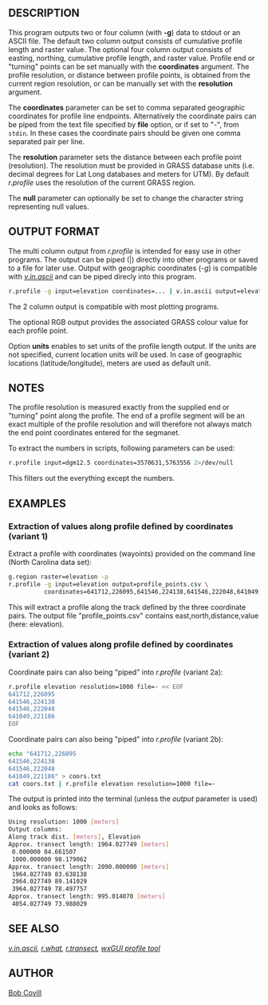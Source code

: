 ## DESCRIPTION

This program outputs two or four column (with **-g**) data to stdout or
an ASCII file. The default two column output consists of cumulative
profile length and raster value. The optional four column output
consists of easting, northing, cumulative profile length, and raster
value. Profile end or "turning" points can be set manually with the
**coordinates** argument. The profile resolution, or distance between
profile points, is obtained from the current region resolution, or can
be manually set with the **resolution** argument.

The **coordinates** parameter can be set to comma separated geographic
coordinates for profile line endpoints. Alternatively the coordinate
pairs can be piped from the text file specified by **file** option, or
if set to "-", from `stdin`. In these cases the coordinate pairs should
be given one comma separated pair per line.

The **resolution** parameter sets the distance between each profile
point (resolution). The resolution must be provided in GRASS database
units (i.e. decimal degrees for Lat Long databases and meters for UTM).
By default *r.profile* uses the resolution of the current GRASS region.

The **null** parameter can optionally be set to change the character
string representing null values.

## OUTPUT FORMAT

The multi column output from *r.profile* is intended for easy use in
other programs. The output can be piped (|) directly into other programs
or saved to a file for later use. Output with geographic coordinates
(*-g*) is compatible with
*[v.in.ascii](https://grass.osgeo.org/grass-stable/manuals/v.in.ascii.html)*
and can be piped direcly into this program.

```sh
r.profile -g input=elevation coordinates=... | v.in.ascii output=elevation_profile separator=space
```

The 2 column output is compatible with most plotting programs.

The optional RGB output provides the associated GRASS colour value for
each profile point.

Option **units** enables to set units of the profile length output. If
the units are not specified, current location units will be used. In
case of geographic locations (latitude/longitude), meters are used as
default unit.

## NOTES

The profile resolution is measured exactly from the supplied end or
"turning" point along the profile. The end of a profile segment will be
an exact multiple of the profile resolution and will therefore not
always match the end point coordinates entered for the segmanet.

To extract the numbers in scripts, following parameters can be used:

```sh
r.profile input=dgm12.5 coordinates=3570631,5763556 2>/dev/null
```

This filters out the everything except the numbers.

## EXAMPLES

### Extraction of values along profile defined by coordinates (variant 1)

Extract a profile with coordinates (wayoints) provided on the command
line (North Carolina data set):

```sh
g.region raster=elevation -p
r.profile -g input=elevation output=profile_points.csv \
          coordinates=641712,226095,641546,224138,641546,222048,641049,221186
```

This will extract a profile along the track defined by the three
coordinate pairs. The output file "profile\_points.csv" contains
east,north,distance,value (here: elevation).

### Extraction of values along profile defined by coordinates (variant 2)

Coordinate pairs can also being "piped" into *r.profile* (variant 2a):

```sh
r.profile elevation resolution=1000 file=- << EOF
641712,226095
641546,224138
641546,222048
641049,221186
EOF
```

Coordinate pairs can also being "piped" into *r.profile* (variant 2b):

```sh
echo "641712,226095
641546,224138
641546,222048
641049,221186" > coors.txt
cat coors.txt | r.profile elevation resolution=1000 file=-
```

The output is printed into the terminal (unless the *output* parameter
is used) and looks as follows:

```sh
Using resolution: 1000 [meters]
Output columns:
Along track dist. [meters], Elevation
Approx. transect length: 1964.027749 [meters]
 0.000000 84.661507
 1000.000000 98.179062
Approx. transect length: 2090.000000 [meters]
 1964.027749 83.638138
 2964.027749 89.141029
 3964.027749 78.497757
Approx. transect length: 995.014070 [meters]
 4054.027749 73.988029
```

## SEE ALSO

*[v.in.ascii](https://grass.osgeo.org/grass-stable/manuals/v.in.ascii.html),
[r.what](https://grass.osgeo.org/grass-stable/manuals/r.what.html),
[r.transect](https://grass.osgeo.org/grass-stable/manuals/r.transect.html),
[wxGUI profile
tool](https://grass.osgeo.org/grass-stable/manuals/wxGUI.html)*

## AUTHOR

[Bob Covill](mailto:bcovill@tekmap.ns.ca)
